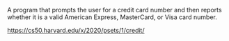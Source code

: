 A program that prompts the user for a credit card number and then reports whether it is a valid American Express, MasterCard, or Visa card number.

https://cs50.harvard.edu/x/2020/psets/1/credit/
